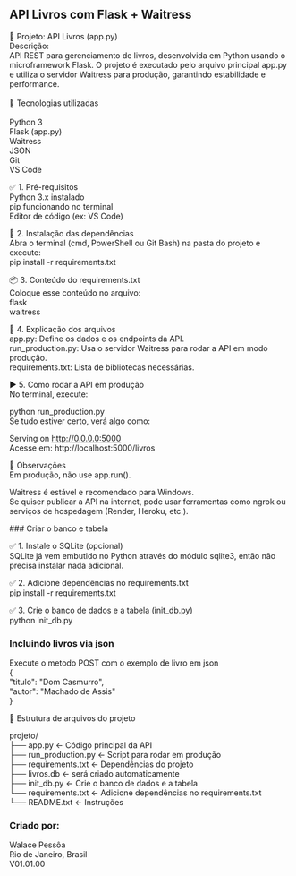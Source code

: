 API Livros com Flask + Waitress
-------------------------------
<p>
📌 Projeto: API Livros (app.py)<br/>
Descrição:<br/>
API REST para gerenciamento de livros, desenvolvida em Python usando o microframework Flask. O projeto é executado pelo arquivo principal app.py e utiliza o servidor Waitress para produção, garantindo estabilidade e performance.<br/>
<br/>
🚀 Tecnologias utilizadas<br/>
<br/>
Python 3<br/>
Flask (app.py)<br/>
Waitress<br/>
JSON<br/>
Git<br/>
VS Code<br/>
</p>
<p>
✅ 1. Pré-requisitos<br/>
Python 3.x instalado<br/>
pip funcionando no terminal<br/>
Editor de código (ex: VS Code)<br/>

🚀 2. Instalação das dependências<br/>
Abra o terminal (cmd, PowerShell ou Git Bash) na pasta do projeto e execute:<br/>
pip install -r requirements.txt<br/>

📦 3. Conteúdo do requirements.txt<br/>
Coloque esse conteúdo no arquivo:<br/>
flask<br/>
waitress<br/>

🧠 4. Explicação dos arquivos<br/>
app.py: Define os dados e os endpoints da API.<br/>
run_production.py: Usa o servidor Waitress para rodar a API em modo produção.<br/>
requirements.txt: Lista de bibliotecas necessárias.<br/>

▶️ 5. Como rodar a API em produção<br/>
No terminal, execute:<br/>

python run_production.py<br/>
Se tudo estiver certo, verá algo como:<br/>

Serving on http://0.0.0.0:5000<br/>
Acesse em: http://localhost:5000/livros<br/>

📌 Observações<br/>
Em produção, não use app.run().<br/>

Waitress é estável e recomendado para Windows.<br/>
Se quiser publicar a API na internet, pode usar ferramentas como ngrok ou serviços de hospedagem (Render, Heroku, etc.).<br/>
</p>
### Criar o banco e tabela 
<p>
✅ 1. Instale o SQLite (opcional)<br/>
SQLite já vem embutido no Python através do módulo sqlite3, então não precisa instalar nada adicional.<br/>

✅ 2. Adicione dependências no requirements.txt<br/>
pip install -r requirements.txt<br/>

✅ 3. Crie o banco de dados e a tabela (init_db.py)<br/>
python init_db.py<br/>
</p>

### Incluindo livros via json<br/>
<p>
Execute o metodo POST com o exemplo de livro em json<br/>
{<br/>
    "titulo": "Dom Casmurro",<br/>
    "autor": "Machado de Assis"<br/>
}<br/>
</p>
<p>
📁 Estrutura de arquivos do projeto<br/>
</p>
<p>
projeto/<br/>
├── app.py               ← Código principal da API<br/>
├── run_production.py    ← Script para rodar em produção<br/>
├── requirements.txt     ← Dependências do projeto<br/>
├── livros.db            ← será criado automaticamente<br/>
├── init_db.py           ← Crie o banco de dados e a tabela<br/>
└── requirements.txt     ← Adicione dependências no requirements.txt<br/>
└── README.txt           ← Instruções<br/>
</p>

### Criado por:<br/>
Walace Pessôa<br/>
Rio de Janeiro, Brasil<br/>
V01.01.00
